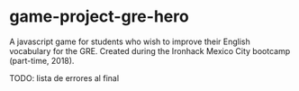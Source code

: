 # game-project-gre-hero
A javascript game for students who wish to improve their English vocabulary for the GRE. Created during the Ironhack Mexico City bootcamp (part-time, 2018).


TODO: lista de errores al final